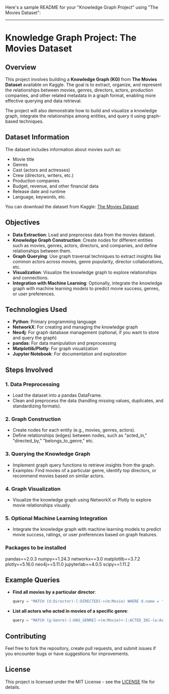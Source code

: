 Here's a sample README for your "Knowledge Graph Project" using "The Movies Dataset":

---

# Knowledge Graph Project: The Movies Dataset

## Overview
This project involves building a **Knowledge Graph (KG)** from **The Movies Dataset** available on Kaggle. The goal is to extract, organize, and represent the relationships between movies, genres, directors, actors, production companies, and other related metadata in a graph format, enabling more effective querying and data retrieval.

The project will also demonstrate how to build and visualize a knowledge graph, integrate the relationships among entities, and query it using graph-based techniques.

## Dataset Information
The dataset includes information about movies such as:
- Movie title
- Genres
- Cast (actors and actresses)
- Crew (directors, writers, etc.)
- Production companies
- Budget, revenue, and other financial data
- Release date and runtime
- Language, keywords, etc.

You can download the dataset from Kaggle: [The Movies Dataset](https://www.kaggle.com/datasets/rounakbanik/the-movies-dataset)

## Objectives
- **Data Extraction**: Load and preprocess data from the movies dataset.
- **Knowledge Graph Construction**: Create nodes for different entities such as movies, genres, actors, directors, and companies, and define relationships between them.
- **Graph Querying**: Use graph traversal techniques to extract insights like common actors across movies, genre popularity, director collaborations, etc.
- **Visualization**: Visualize the knowledge graph to explore relationships and connections.
- **Integration with Machine Learning**: Optionally, integrate the knowledge graph with machine learning models to predict movie success, genres, or user preferences.

## Technologies Used
- **Python**: Primary programming language
- **NetworkX**: For creating and managing the knowledge graph
- **Neo4j**: For graph database management (optional, if you want to store and query the graph)
- **pandas**: For data manipulation and preprocessing
- **Matplotlib/Plotly**: For graph visualization
- **Jupyter Notebook**: For documentation and exploration

## Steps Involved
### 1. Data Preprocessing
- Load the dataset into a pandas DataFrame.
- Clean and preprocess the data (handling missing values, duplicates, and standardizing formats).
  
### 2. Graph Construction
- Create nodes for each entity (e.g., movies, genres, actors).
- Define relationships (edges) between nodes, such as "acted_in," "directed_by," "belongs_to_genre," etc.

### 3. Querying the Knowledge Graph
- Implement graph query functions to retrieve insights from the graph.
- Examples: Find movies of a particular genre, identify top directors, or recommend movies based on similar actors.

### 4. Graph Visualization
- Visualize the knowledge graph using NetworkX or Plotly to explore movie relationships visually.

### 5. Optional Machine Learning Integration
- Integrate the knowledge graph with machine learning models to predict movie success, ratings, or user preferences based on graph features.

### Packages to be installed 
pandas==2.0.3
numpy==1.24.3
networkx==3.0
matplotlib==3.7.2
plotly==5.16.0
neo4j==5.11.0
jupyterlab==4.0.5
scipy==1.11.2



## Example Queries
- **Find all movies by a particular director**:
  ```python
  query = "MATCH (d:Director)-[:DIRECTED]->(m:Movie) WHERE d.name = 'Steven Spielberg' RETURN m.title"
  ```

- **List all actors who acted in movies of a specific genre**:
  ```python
  query = "MATCH (g:Genre)-[:HAS_GENRE]->(m:Movie)<-[:ACTED_IN]-(a:Actor) WHERE g.name = 'Action' RETURN a.name, m.title"
  ```

## Contributing
Feel free to fork the repository, create pull requests, and submit issues if you encounter bugs or have suggestions for improvements.

## License
This project is licensed under the MIT License - see the [LICENSE](LICENSE) file for details.
